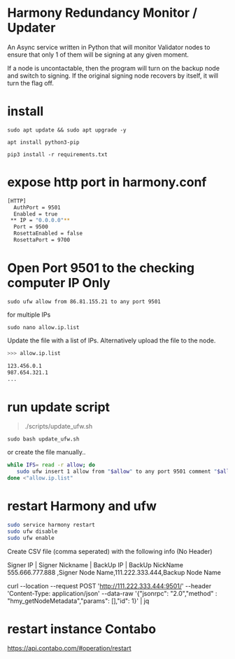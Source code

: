 # Harmony Redundancy Monitor / Updater

An Async service written in Python that will monitor Validator nodes to ensure that only 1 of them will be signing at any given moment.

If a node is uncontactable, then the program will turn on the backup node and switch to signing. If the original signing node recovers by itself, it will turn the flag off.


# install

`sudo apt update && sudo apt upgrade -y`

`apt install python3-pip`

`pip3 install -r requirements.txt`

# expose http port in harmony.conf

```bash
[HTTP]
  AuthPort = 9501
  Enabled = true
 ** IP = "0.0.0.0"**
  Port = 9500
  RosettaEnabled = false
  RosettaPort = 9700
```

# Open Port 9501 to the checking computer IP Only

`sudo ufw allow from 86.81.155.21 to any port 9501`

for multiple IPs

`sudo nano allow.ip.list`

Update the file with a list of IPs. Alternatively upload the file to the node.

```bash
>>> allow.ip.list

123.456.0.1
987.654.321.1
...

```

# run update script

> ./scripts/update_ufw.sh

`sudo bash update_ufw.sh`

or create the file manually..

```bash
while IFS= read -r allow; do
   sudo ufw insert 1 allow from "$allow" to any port 9501 comment "$allow known redundancy monitoring service"
done <"allow.ip.list"

```

# restart Harmony and ufw

```bash
sudo service harmony restart
sudo ufw disable
sudo ufw enable
```

Create CSV file (comma seperated) with the following info (No Header)

Signer IP  |  Signer Nickname  | BackUp IP  |  BackUp NickName
555.666.777.888 ,Signer Node Name,111.222.333.444,Backup Node Name


curl --location --request POST 'http://111.222.333.444:9501/' --header 'Content-Type: application/json' --data-raw '{"jsonrpc": "2.0","method" : "hmy_getNodeMetadata","params": [],"id": 1}' | jq

# restart instance Contabo
https://api.contabo.com/#operation/restart
